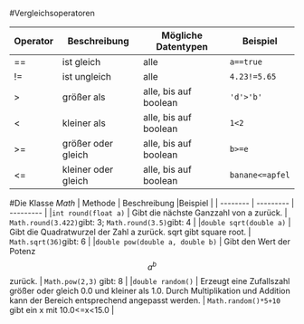 #Vergleichsoperatoren

| Operator            | Beschreibung   | Mögliche Datentypen  |Beispiel |
| --------------- | -------- | --------- | --------- |
| ==   |ist gleich          | alle  | `a==true` | 
| !=   |ist ungleich        | alle     | `4.23!=5.65` | 
| >    |größer als          | alle, bis auf boolean  | `'d'>'b'`  |
| <    |kleiner als         | alle, bis auf boolean |    `1<2`       |
| >=   |größer oder gleich  | alle, bis auf boolean  | `b>=e` |
| <=   |kleiner oder gleich | alle, bis auf boolean |  `banane<=apfel`  | 

#Die Klasse *Math*
| Methode   | Beschreibung  |Beispiel |
| -------- | --------- | --------- |
|`int round(float a)`          | Gibt die nächste Ganzzahl von a zurück.  | `Math.round(3.422)`gibt: 3; `Math.round(3.5)`gibt: 4 | 
|`double sqrt(double a)`      | Gibt die Quadratwurzel der Zahl a zurück. sqrt gibt square root.     | `Math.sqrt(36)`gibt: 6 | 
|`double pow(double a, double b)`          | Gibt den Wert der Potenz $$a^b$$ zurück.  | `Math.pow(2,3)` gibt: 8  |
|`double random()`       | Erzeugt eine Zufallszahl größer oder gleich 0.0 und kleiner als 1.0. Durch Multiplikation und Addition kann der Bereich entsprechend angepasst werden. |    `Math.random()*5+10` gibt ein x mit 10.0<=x<15.0       |




